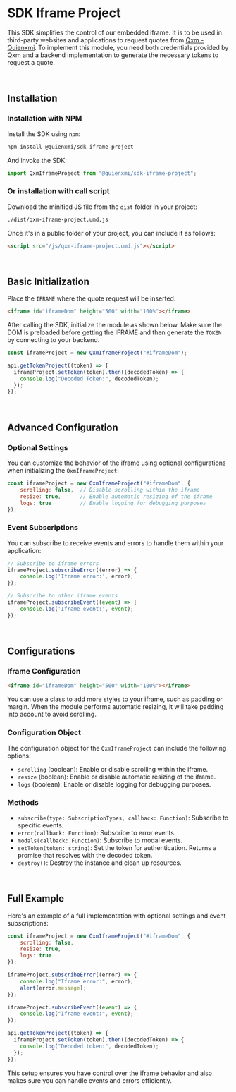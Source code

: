 # SDK Iframe Project

This SDK simplifies the control of our embedded iframe. It is to be used in third-party websites and applications to request quotes from [Qxm - Quienxmi](https://www.quienxmi.com). To implement this module, you need both credentials provided by Qxm and a backend implementation to generate the necessary tokens to request a quote.

<br/>

## Installation

### Installation with NPM
Install the SDK using `npm`:
```sh
npm install @quienxmi/sdk-iframe-project
```
And invoke the SDK:
```javascript
import QxmIframeProject from "@quienxmi/sdk-iframe-project";
```

### Or installation with call script
Download the minified JS file from the `dist` folder in your project:
```sh
./dist/qxm-iframe-project.umd.js
```
Once it's in a public folder of your project, you can include it as follows:
```html
<script src="/js/qxm-iframe-project.umd.js"></script>
```

<br/>

## Basic Initialization

Place the `IFRAME` where the quote request will be inserted:
```html
<iframe id="iframeDom" height="500" width="100%"></iframe>
```

After calling the SDK, initialize the module as shown below. Make sure the DOM is preloaded before getting the IFRAME and then generate the `TOKEN` by connecting to your backend.

```javascript
const iframeProject = new QxmIframeProject("#iframeDom");

api.getTokenProject((token) => {
  iframeProject.setToken(token).then((decodedToken) => {
    console.log("Decoded Token:", decodedToken);
  });
});
```

<br/>

## Advanced Configuration

### Optional Settings

You can customize the behavior of the iframe using optional configurations when initializing the `QxmIframeProject`:

```javascript
const iframeProject = new QxmIframeProject("#iframeDom", {
    scrolling: false,  // Disable scrolling within the iframe
    resize: true,      // Enable automatic resizing of the iframe
    logs: true         // Enable logging for debugging purposes
});
```

### Event Subscriptions

You can subscribe to receive events and errors to handle them within your application:

```javascript
// Subscribe to iframe errors
iframeProject.subscribeError((error) => {
    console.log('Iframe error:', error);
});

// Subscribe to other iframe events
iframeProject.subscribeEvent((event) => {
    console.log('Iframe event:', event);
});
```

<br/>

## Configurations

### Iframe Configuration

```html
<iframe id="iframeDom" height="500" width="100%"></iframe>
```

You can use a class to add more styles to your iframe, such as padding or margin. When the module performs automatic resizing, it will take padding into account to avoid scrolling.

### Configuration Object

The configuration object for the `QxmIframeProject` can include the following options:

- `scrolling` (boolean): Enable or disable scrolling within the iframe.
- `resize` (boolean): Enable or disable automatic resizing of the iframe.
- `logs` (boolean): Enable or disable logging for debugging purposes.

### Methods

- `subscribe(type: SubscriptionTypes, callback: Function)`: Subscribe to specific events.
- `error(callback: Function)`: Subscribe to error events.
- `modals(callback: Function)`: Subscribe to modal events.
- `setToken(token: string)`: Set the token for authentication. Returns a promise that resolves with the decoded token.
- `destroy()`: Destroy the instance and clean up resources.

<br/>

## Full Example

Here's an example of a full implementation with optional settings and event subscriptions:

```javascript
const iframeProject = new QxmIframeProject("#iframeDom", {
    scrolling: false,
    resize: true,
    logs: true
});

iframeProject.subscribeError((error) => {
    console.log("Iframe error:", error);
    alert(error.message);
});

iframeProject.subscribeEvent((event) => {
    console.log("Iframe event:", event);
});

api.getTokenProject((token) => {
  iframeProject.setToken(token).then((decodedToken) => {
    console.log("Decoded token:", decodedToken);
  });
});
```

This setup ensures you have control over the iframe behavior and also makes sure you can handle events and errors efficiently.